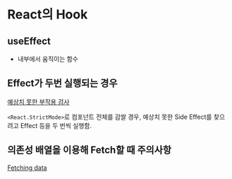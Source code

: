 # React의 Hook

## useEffect

* 내부에서 움직이는 함수



## Effect가 두번 실행되는 경우

[예상치 못한 부작용 검사](https://ko.legacy.reactjs.org/docs/strict-mode.html#detecting-unexpected-side-effects)

`<React.StrictMode>`로 컴포넌트 전체를 감쌀 경우, 예상치 못한 Side Effect를 찾으려고 Effect 등을 두 번씩 실행함.

## 의존성 배열을 이용해 Fetch할 때 주의사항

[Fetching data](https://react.dev/learn/synchronizing-with-effects#fetching-data)

